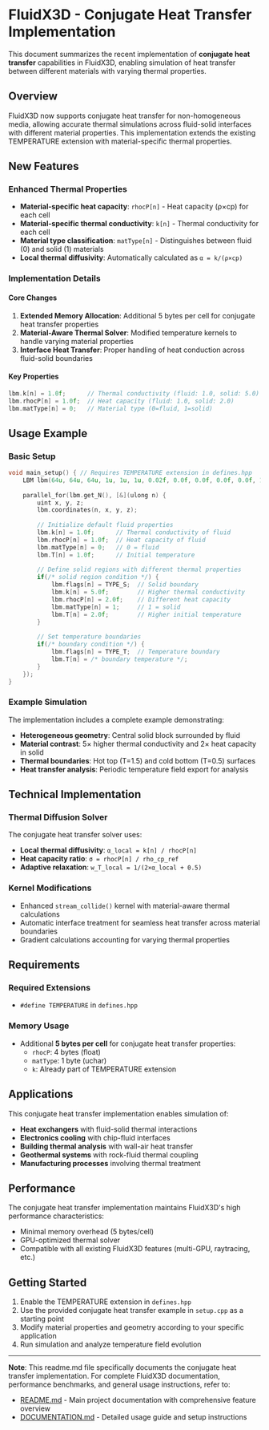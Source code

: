 # FluidX3D - Conjugate Heat Transfer Implementation

This document summarizes the recent implementation of **conjugate heat transfer** capabilities in FluidX3D, enabling simulation of heat transfer between different materials with varying thermal properties.

## Overview

FluidX3D now supports conjugate heat transfer for non-homogeneous media, allowing accurate thermal simulations across fluid-solid interfaces with different material properties. This implementation extends the existing TEMPERATURE extension with material-specific thermal properties.

## New Features

### Enhanced Thermal Properties
- **Material-specific heat capacity**: `rhocP[n]` - Heat capacity (ρ×cp) for each cell
- **Material-specific thermal conductivity**: `k[n]` - Thermal conductivity for each cell  
- **Material type classification**: `matType[n]` - Distinguishes between fluid (0) and solid (1) materials
- **Local thermal diffusivity**: Automatically calculated as `α = k/(ρ×cp)`

### Implementation Details

#### Core Changes
1. **Extended Memory Allocation**: Additional 5 bytes per cell for conjugate heat transfer properties
2. **Material-Aware Thermal Solver**: Modified temperature kernels to handle varying material properties
3. **Interface Heat Transfer**: Proper handling of heat conduction across fluid-solid boundaries

#### Key Properties
```cpp
lbm.k[n] = 1.0f;      // Thermal conductivity (fluid: 1.0, solid: 5.0)
lbm.rhocP[n] = 1.0f;  // Heat capacity (fluid: 1.0, solid: 2.0)
lbm.matType[n] = 0;   // Material type (0=fluid, 1=solid)
```

## Usage Example

### Basic Setup
```cpp
void main_setup() { // Requires TEMPERATURE extension in defines.hpp
    LBM lbm(64u, 64u, 64u, 1u, 1u, 1u, 0.02f, 0.0f, 0.0f, 0.0f, 0.0f, 1.0f, 1.0f);
    
    parallel_for(lbm.get_N(), [&](ulong n) {
        uint x, y, z;
        lbm.coordinates(n, x, y, z);
        
        // Initialize default fluid properties
        lbm.k[n] = 1.0f;      // Thermal conductivity of fluid
        lbm.rhocP[n] = 1.0f;  // Heat capacity of fluid
        lbm.matType[n] = 0;   // 0 = fluid
        lbm.T[n] = 1.0f;      // Initial temperature
        
        // Define solid regions with different thermal properties
        if(/* solid region condition */) {
            lbm.flags[n] = TYPE_S;  // Solid boundary
            lbm.k[n] = 5.0f;        // Higher thermal conductivity
            lbm.rhocP[n] = 2.0f;    // Different heat capacity
            lbm.matType[n] = 1;     // 1 = solid
            lbm.T[n] = 2.0f;        // Higher initial temperature
        }
        
        // Set temperature boundaries
        if(/* boundary condition */) {
            lbm.flags[n] = TYPE_T;  // Temperature boundary
            lbm.T[n] = /* boundary temperature */;
        }
    });
}
```

### Example Simulation
The implementation includes a complete example demonstrating:
- **Heterogeneous geometry**: Central solid block surrounded by fluid
- **Material contrast**: 5× higher thermal conductivity and 2× heat capacity in solid
- **Thermal boundaries**: Hot top (T=1.5) and cold bottom (T=0.5) surfaces
- **Heat transfer analysis**: Periodic temperature field export for analysis

## Technical Implementation

### Thermal Diffusion Solver
The conjugate heat transfer solver uses:
- **Local thermal diffusivity**: `α_local = k[n] / rhocP[n]`
- **Heat capacity ratio**: `σ = rhocP[n] / rho_cp_ref`
- **Adaptive relaxation**: `w_T_local = 1/(2×α_local + 0.5)`

### Kernel Modifications
- Enhanced `stream_collide()` kernel with material-aware thermal calculations
- Automatic interface treatment for seamless heat transfer across material boundaries
- Gradient calculations accounting for varying thermal properties

## Requirements

### Required Extensions
- `#define TEMPERATURE` in `defines.hpp`

### Memory Usage
- Additional **5 bytes per cell** for conjugate heat transfer properties:
  - `rhocP`: 4 bytes (float)
  - `matType`: 1 byte (uchar)
  - `k`: Already part of TEMPERATURE extension

## Applications

This conjugate heat transfer implementation enables simulation of:
- **Heat exchangers** with fluid-solid thermal interactions
- **Electronics cooling** with chip-fluid interfaces  
- **Building thermal analysis** with wall-air heat transfer
- **Geothermal systems** with rock-fluid thermal coupling
- **Manufacturing processes** involving thermal treatment

## Performance

The conjugate heat transfer implementation maintains FluidX3D's high performance characteristics:
- Minimal memory overhead (5 bytes/cell)
- GPU-optimized thermal solver
- Compatible with all existing FluidX3D features (multi-GPU, raytracing, etc.)

## Getting Started

1. Enable the TEMPERATURE extension in `defines.hpp`
2. Use the provided conjugate heat transfer example in `setup.cpp` as a starting point
3. Modify material properties and geometry according to your specific application
4. Run simulation and analyze temperature field evolution

---

**Note**: This readme.md file specifically documents the conjugate heat transfer implementation. For complete FluidX3D documentation, performance benchmarks, and general usage instructions, refer to:
- [README.md](README.md) - Main project documentation with comprehensive feature overview
- [DOCUMENTATION.md](DOCUMENTATION.md) - Detailed usage guide and setup instructions
